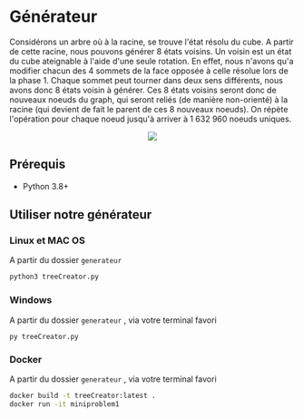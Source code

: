 # Générateur

Considérons un arbre où à la racine, se trouve l'état résolu du cube. A partir de cette racine, nous pouvons générer 8 états voisins. Un voisin est un  état du cube ateignable à l'aide d'une seule rotation. En effet, nous n'avons qu'a modifier chacun des 4 sommets de la face opposée à celle résolue lors de la phase 1. Chaque sommet peut tourner dans deux sens différents, nous avons donc 8 états voisin à générer. Ces 8 états voisins seront donc de nouveaux noeuds du graph, qui seront reliés (de manière non-orienté) à la racine (qui devient de fait le parent de ces 8 nouveaux noeuds).  On répète l'opération pour chaque noeud jusqu'à arriver à  1 632 960 noeuds uniques.

<p align="center">
  <img src="https://github.com/Madjakul/ESILV-PTS/blob/main/assets/images/graph.png" />
</p>



## Prérequis

* Python 3.8+


## Utiliser notre générateur

### Linux et MAC OS

A partir du dossier ```generateur```
```bash
python3 treeCreator.py
```


### Windows

A partir du dossier ```generateur``` , via votre terminal favori
```shell
py treeCreator.py
```


### Docker

A partir du dossier ```generateur``` , via votre terminal favori
```bash
docker build -t treeCreator:latest .
docker run -it miniproblem1
```


[TLimnavong]: https://github.com/TLimnavong
[MIT]: https://github.com/Madjakul/ESILV-DataAnalysis/blob/main/LICENSE
